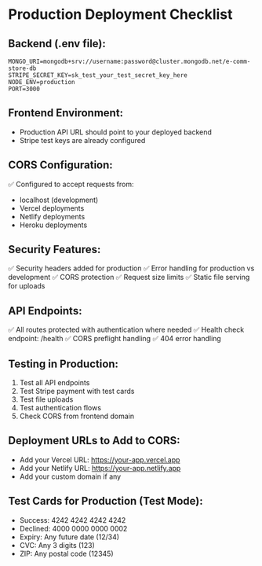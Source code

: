 # Production Deployment Checklist

## Backend (.env file):
```
MONGO_URI=mongodb+srv://username:password@cluster.mongodb.net/e-comm-store-db
STRIPE_SECRET_KEY=sk_test_your_test_secret_key_here
NODE_ENV=production
PORT=3000
```

## Frontend Environment:
- Production API URL should point to your deployed backend
- Stripe test keys are already configured

## CORS Configuration:
✅ Configured to accept requests from:
- localhost (development)
- Vercel deployments
- Netlify deployments
- Heroku deployments

## Security Features:
✅ Security headers added for production
✅ Error handling for production vs development
✅ CORS protection
✅ Request size limits
✅ Static file serving for uploads

## API Endpoints:
✅ All routes protected with authentication where needed
✅ Health check endpoint: /health
✅ CORS preflight handling
✅ 404 error handling

## Testing in Production:
1. Test all API endpoints
2. Test Stripe payment with test cards
3. Test file uploads
4. Test authentication flows
5. Check CORS from frontend domain

## Deployment URLs to Add to CORS:
- Add your Vercel URL: https://your-app.vercel.app
- Add your Netlify URL: https://your-app.netlify.app
- Add your custom domain if any

## Test Cards for Production (Test Mode):
- Success: 4242 4242 4242 4242
- Declined: 4000 0000 0000 0002
- Expiry: Any future date (12/34)
- CVC: Any 3 digits (123)
- ZIP: Any postal code (12345)
